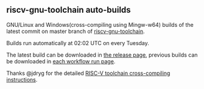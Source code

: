 ## riscv-gnu-toolchain auto-builds

GNU/Linux and Windows(cross-compiling using Mingw-w64) builds of the latest commit on master branch of [riscv-gnu-toolchain](https://github.com/riscv-collab/riscv-gnu-toolchain).

Builds run automatically at 02:02 UTC on every Tuesday.

The latest build can be downloaded in [the release page](https://github.com/NKID00/riscv-gnu-toolchain-builds/releases), previous builds can be downloaded in [each workflow run page](https://github.com/NKID00/riscv-gnu-toolchain-builds/actions).

Thanks @jdryg for the detailed [RISC-V toolchain cross-compiling instructions](https://gist.github.com/jdryg/a61ca450aa86c200fb187c0a1d29d4b6).

